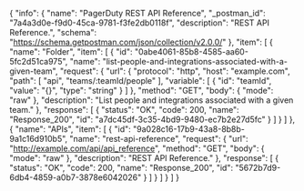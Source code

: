 {
  "info": {
    "name": "PagerDuty REST API Reference",
    "_postman_id": "7a4a3d0e-f9d0-45ca-9781-f3fe2db0118f",
    "description": "REST API Reference.",
    "schema": "https://schema.getpostman.com/json/collection/v2.0.0/"
  },
  "item": [
    {
      "name": "Folder",
      "item": [
        {
          "id": "0abe4061-85b8-4585-aa60-5fc2d51ca975",
          "name": "list-people-and-integrations-associated-with-a-given-team",
          "request": {
            "url": {
              "protocol": "http",
              "host": "example.com",
              "path": [
                "api",
                "teams/:teamId/people"
              ],
              "variable": [
                {
                  "id": "teamId",
                  "value": "{}",
                  "type": "string"
                }
              ]
            },
            "method": "GET",
            "body": {
              "mode": "raw"
            },
            "description": "List people and integrations associated with a given team."
          },
          "response": [
            {
              "status": "OK",
              "code": 200,
              "name": "Response_200",
              "id": "a7dc45df-3c35-4bd9-9480-ec7b2e27d5fc"
            }
          ]
        }
      ]
    },
    {
      "name": "APIs",
      "item": [
        {
          "id": "9a028c16-17b9-43a8-8b8b-9a1c16d910b5",
          "name": "rest-api-reference",
          "request": {
            "url": "http://example.com/api/api_reference",
            "method": "GET",
            "body": {
              "mode": "raw"
            },
            "description": "REST API Reference."
          },
          "response": [
            {
              "status": "OK",
              "code": 200,
              "name": "Response_200",
              "id": "5672b7d9-6db4-4859-a0b7-3878e6042026"
            }
          ]
        }
      ]
    }
  ]
}